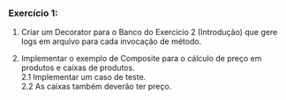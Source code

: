 ### Exercício 1:  
1. Criar um Decorator para o Banco do Exercício 2
   (Introdução) que gere logs em arquivo para cada
   invocação de método.  
   
2. Implementar o exemplo de Composite para o
   cálculo de preço em produtos e caixas de
   produtos.  
    2.1 Implementar um caso de teste.  
    2.2 As caixas também deverão ter preço.
